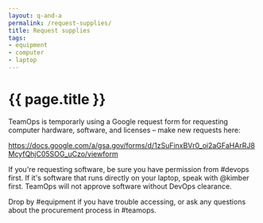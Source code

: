 ```yaml
---
layout: q-and-a
permalink: /request-supplies/
title: Request supplies
tags:
- equipment
- computer
- laptop
---
```

# {{ page.title }}

TeamOps is temporarly using a Google request form for requesting computer hardware, software, and licenses – make new requests here:

https://docs.google.com/a/gsa.gov/forms/d/1zSuFinxBVr0_oi2aGFaHArRJ8McyfQhjC05SOG_uCzo/viewform

If you're requesting software, be sure you have permission from #devops first. If it's software that runs directly on your laptop, speak with @kimber first. TeamOps will not approve software without DevOps clearance. 

Drop by #equipment if you have trouble accessing, or ask any questions about the procurement process in #teamops.
